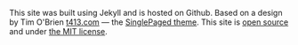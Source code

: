 This site was built using Jekyll and is hosted on Github. 
Based on a design by Tim O'Brien [t413.com](http://t413.com/)
&mdash; the [SinglePaged theme](https://github.com/t413/SinglePaged). 
This site is [open source](https://github.com/viraat/viraat.github.io) and under [the MIT license](http://opensource.org/licenses/MIT).